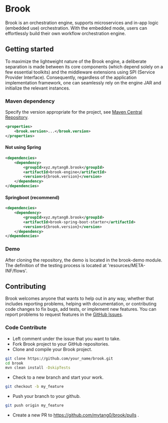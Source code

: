 # Brook

Brook is an orchestration engine, supports microservices and in-app logic (embedded use) orchestration. With the embedded mode, users can effortlessly build their own workflow orchestration engine.

## Getting started

To maximize the lightweight nature of the Brook engine, a deliberate separation is made between its core components (which depend solely on a few essential toolkits) and the middleware extensions using SPI (Service Provider Interface). Consequently, regardless of the application implementation framework, one can seamlessly rely on the engine JAR and initialize the relevant instances.

### Maven dependency

Specify the version appropriate for the project, see [Maven Central Repository](https://central.sonatype.com/search?q=g:xyz.mytang0.brook).
```xml
<properties>
    <brook.version>...</brook.version>
</properties>
```

#### Not using Spring

```xml
<dependencies>
    <dependency>
        <groupId>xyz.mytang0.brook</groupId>
        <artifactId>brook-engine</artifactId>
        <version>${brook.version}</version>
    </dependency>
</dependencies>
```

#### Springboot (recommend)

```xml
<dependencies>
    <dependency>
        <groupId>xyz.mytang0.brook</groupId>
        <artifactId>brook-spring-boot-starter</artifactId>
        <version>${brook.version}</version>
    </dependency>
</dependencies>
```

### Demo

After cloning the repository, the demo is located in the brook-demo module.
The definition of the testing process is located at 'resources/META-INF/flows'.

## Contributing

Brook welcomes anyone that wants to help out in any way, whether that includes reporting problems, helping with documentation, or contributing code changes to fix bugs, add tests, or implement new features. You can report problems to request features in the [GitHub Issues](https://github.com/mytang0/brook/issues).

### Code Contribute

- Left comment under the issue that you want to take.
- Fork Brook project to your GitHub repositories.
- Clone and compile your Brook project.
```bash
git clone https://github.com/your_name/brook.git
cd brook
mvn clean install -DskipTests
```
- Check to a new branch and start your work.
```bash
git checkout -b my_feature
```
- Push your branch to your github.
```bash
git push origin my_feature
```
- Create a new PR to https://github.com/mytang0/brook/pulls .
